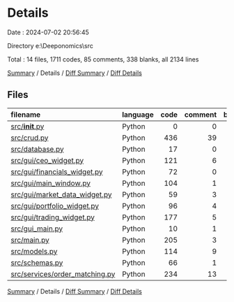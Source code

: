 # Details

Date : 2024-07-02 20:56:45

Directory e:\\Deeponomics\\src

Total : 14 files,  1711 codes, 85 comments, 338 blanks, all 2134 lines

[Summary](results.md) / Details / [Diff Summary](diff.md) / [Diff Details](diff-details.md)

## Files
| filename | language | code | comment | blank | total |
| :--- | :--- | ---: | ---: | ---: | ---: |
| [src/__init__.py](/src/__init__.py) | Python | 0 | 0 | 1 | 1 |
| [src/crud.py](/src/crud.py) | Python | 436 | 39 | 88 | 563 |
| [src/database.py](/src/database.py) | Python | 17 | 0 | 5 | 22 |
| [src/gui/ceo_widget.py](/src/gui/ceo_widget.py) | Python | 121 | 6 | 20 | 147 |
| [src/gui/financials_widget.py](/src/gui/financials_widget.py) | Python | 72 | 0 | 18 | 90 |
| [src/gui/main_window.py](/src/gui/main_window.py) | Python | 104 | 1 | 18 | 123 |
| [src/gui/market_data_widget.py](/src/gui/market_data_widget.py) | Python | 59 | 3 | 11 | 73 |
| [src/gui/portfolio_widget.py](/src/gui/portfolio_widget.py) | Python | 96 | 4 | 16 | 116 |
| [src/gui/trading_widget.py](/src/gui/trading_widget.py) | Python | 177 | 5 | 30 | 212 |
| [src/gui_main.py](/src/gui_main.py) | Python | 10 | 1 | 2 | 13 |
| [src/main.py](/src/main.py) | Python | 205 | 3 | 32 | 240 |
| [src/models.py](/src/models.py) | Python | 114 | 9 | 28 | 151 |
| [src/schemas.py](/src/schemas.py) | Python | 66 | 1 | 16 | 83 |
| [src/services/order_matching.py](/src/services/order_matching.py) | Python | 234 | 13 | 53 | 300 |

[Summary](results.md) / Details / [Diff Summary](diff.md) / [Diff Details](diff-details.md)